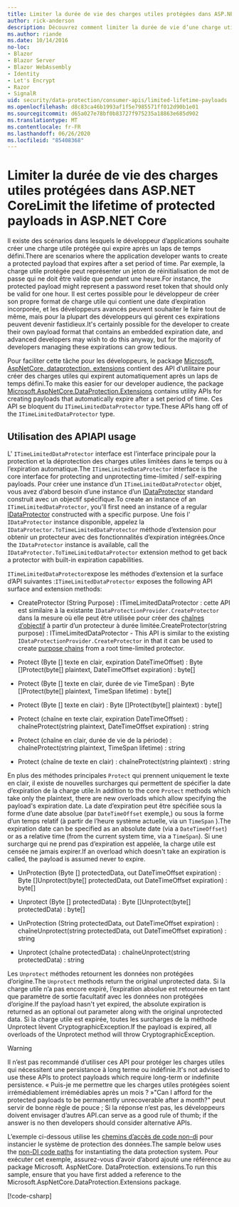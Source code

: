 ```yaml
---
title: Limiter la durée de vie des charges utiles protégées dans ASP.NET Core
author: rick-anderson
description: Découvrez comment limiter la durée de vie d’une charge utile protégée à l’aide des API de protection des données ASP.NET Core.
ms.author: riande
ms.date: 10/14/2016
no-loc:
- Blazor
- Blazor Server
- Blazor WebAssembly
- Identity
- Let's Encrypt
- Razor
- SignalR
uid: security/data-protection/consumer-apis/limited-lifetime-payloads
ms.openlocfilehash: d8c83ca46b1993af1f5e7985571ff012d90b1e01
ms.sourcegitcommit: d65a027e78bf0b83727f975235a18863e685d902
ms.translationtype: MT
ms.contentlocale: fr-FR
ms.lasthandoff: 06/26/2020
ms.locfileid: "85408368"
---
```

# <a name="limit-the-lifetime-of-protected-payloads-in-aspnet-core"></a><span data-ttu-id="947c6-103">Limiter la durée de vie des charges utiles protégées dans ASP.NET Core</span><span class="sxs-lookup"><span data-stu-id="947c6-103">Limit the lifetime of protected payloads in ASP.NET Core</span></span>

<span data-ttu-id="947c6-104">Il existe des scénarios dans lesquels le développeur d’applications souhaite créer une charge utile protégée qui expire après un laps de temps défini.</span><span class="sxs-lookup"><span data-stu-id="947c6-104">There are scenarios where the application developer wants to create a protected payload that expires after a set period of time.</span></span> <span data-ttu-id="947c6-105">Par exemple, la charge utile protégée peut représenter un jeton de réinitialisation de mot de passe qui ne doit être valide que pendant une heure.</span><span class="sxs-lookup"><span data-stu-id="947c6-105">For instance, the protected payload might represent a password reset token that should only be valid for one hour.</span></span> <span data-ttu-id="947c6-106">Il est certes possible pour le développeur de créer son propre format de charge utile qui contient une date d’expiration incorporée, et les développeurs avancés peuvent souhaiter le faire tout de même, mais pour la plupart des développeurs qui gèrent ces expirations peuvent devenir fastidieux.</span><span class="sxs-lookup"><span data-stu-id="947c6-106">It's certainly possible for the developer to create their own payload format that contains an embedded expiration date, and advanced developers may wish to do this anyway, but for the majority of developers managing these expirations can grow tedious.</span></span>

<span data-ttu-id="947c6-107">Pour faciliter cette tâche pour les développeurs, le package [Microsoft. AspNetCore. dataprotection. extensions](https://www.nuget.org/packages/Microsoft.AspNetCore.DataProtection.Extensions/) contient des API d’utilitaire pour créer des charges utiles qui expirent automatiquement après un laps de temps défini.</span><span class="sxs-lookup"><span data-stu-id="947c6-107">To make this easier for our developer audience, the package [Microsoft.AspNetCore.DataProtection.Extensions](https://www.nuget.org/packages/Microsoft.AspNetCore.DataProtection.Extensions/) contains utility APIs for creating payloads that automatically expire after a set period of time.</span></span> <span data-ttu-id="947c6-108">Ces API se bloquent du `ITimeLimitedDataProtector` type.</span><span class="sxs-lookup"><span data-stu-id="947c6-108">These APIs hang off of the `ITimeLimitedDataProtector` type.</span></span>

## <a name="api-usage"></a><span data-ttu-id="947c6-109">Utilisation des API</span><span class="sxs-lookup"><span data-stu-id="947c6-109">API usage</span></span>

<span data-ttu-id="947c6-110">L' `ITimeLimitedDataProtector` interface est l’interface principale pour la protection et la déprotection des charges utiles limitées dans le temps ou à l’expiration automatique.</span><span class="sxs-lookup"><span data-stu-id="947c6-110">The `ITimeLimitedDataProtector` interface is the core interface for protecting and unprotecting time-limited / self-expiring payloads.</span></span> <span data-ttu-id="947c6-111">Pour créer une instance d’un `ITimeLimitedDataProtector` objet, vous avez d’abord besoin d’une instance d’un [IDataProtector](xref:security/data-protection/consumer-apis/overview) standard construit avec un objectif spécifique.</span><span class="sxs-lookup"><span data-stu-id="947c6-111">To create an instance of an `ITimeLimitedDataProtector`, you'll first need an instance of a regular [IDataProtector](xref:security/data-protection/consumer-apis/overview) constructed with a specific purpose.</span></span> <span data-ttu-id="947c6-112">Une fois l' `IDataProtector` instance disponible, appelez la `IDataProtector.ToTimeLimitedDataProtector` méthode d’extension pour obtenir un protecteur avec des fonctionnalités d’expiration intégrées.</span><span class="sxs-lookup"><span data-stu-id="947c6-112">Once the `IDataProtector` instance is available, call the `IDataProtector.ToTimeLimitedDataProtector` extension method to get back a protector with built-in expiration capabilities.</span></span>

<span data-ttu-id="947c6-113">`ITimeLimitedDataProtector`expose les méthodes d’extension et la surface d’API suivantes :</span><span class="sxs-lookup"><span data-stu-id="947c6-113">`ITimeLimitedDataProtector` exposes the following API surface and extension methods:</span></span>

* <span data-ttu-id="947c6-114">CreateProtector (String Purpose) : ITimeLimitedDataProtector : cette API est similaire à la existante `IDataProtectionProvider.CreateProtector` dans la mesure où elle peut être utilisée pour créer des [chaînes d’objectif](xref:security/data-protection/consumer-apis/purpose-strings) à partir d’un protecteur à durée limitée.</span><span class="sxs-lookup"><span data-stu-id="947c6-114">CreateProtector(string purpose) : ITimeLimitedDataProtector - This API is similar to the existing `IDataProtectionProvider.CreateProtector` in that it can be used to create [purpose chains](xref:security/data-protection/consumer-apis/purpose-strings) from a root time-limited protector.</span></span>

* <span data-ttu-id="947c6-115">Protect (Byte [] texte en clair, expiration DateTimeOffset) : Byte []</span><span class="sxs-lookup"><span data-stu-id="947c6-115">Protect(byte[] plaintext, DateTimeOffset expiration) : byte[]</span></span>

* <span data-ttu-id="947c6-116">Protect (Byte [] texte en clair, durée de vie TimeSpan) : Byte []</span><span class="sxs-lookup"><span data-stu-id="947c6-116">Protect(byte[] plaintext, TimeSpan lifetime) : byte[]</span></span>

* <span data-ttu-id="947c6-117">Protect (Byte [] texte en clair) : Byte []</span><span class="sxs-lookup"><span data-stu-id="947c6-117">Protect(byte[] plaintext) : byte[]</span></span>

* <span data-ttu-id="947c6-118">Protect (chaîne en texte clair, expiration DateTimeOffset) : chaîne</span><span class="sxs-lookup"><span data-stu-id="947c6-118">Protect(string plaintext, DateTimeOffset expiration) : string</span></span>

* <span data-ttu-id="947c6-119">Protect (chaîne en clair, durée de vie de la période) : chaîne</span><span class="sxs-lookup"><span data-stu-id="947c6-119">Protect(string plaintext, TimeSpan lifetime) : string</span></span>

* <span data-ttu-id="947c6-120">Protect (chaîne de texte en clair) : chaîne</span><span class="sxs-lookup"><span data-stu-id="947c6-120">Protect(string plaintext) : string</span></span>

<span data-ttu-id="947c6-121">En plus des méthodes principales `Protect` qui prennent uniquement le texte en clair, il existe de nouvelles surcharges qui permettent de spécifier la date d’expiration de la charge utile.</span><span class="sxs-lookup"><span data-stu-id="947c6-121">In addition to the core `Protect` methods which take only the plaintext, there are new overloads which allow specifying the payload's expiration date.</span></span> <span data-ttu-id="947c6-122">La date d’expiration peut être spécifiée sous la forme d’une date absolue (par `DateTimeOffset` exemple,) ou sous la forme d’un temps relatif (à partir de l’heure système actuelle, via un `TimeSpan` ).</span><span class="sxs-lookup"><span data-stu-id="947c6-122">The expiration date can be specified as an absolute date (via a `DateTimeOffset`) or as a relative time (from the current system time, via a `TimeSpan`).</span></span> <span data-ttu-id="947c6-123">Si une surcharge qui ne prend pas d’expiration est appelée, la charge utile est censée ne jamais expirer.</span><span class="sxs-lookup"><span data-stu-id="947c6-123">If an overload which doesn't take an expiration is called, the payload is assumed never to expire.</span></span>

* <span data-ttu-id="947c6-124">UnProtection (Byte [] protectedData, out DateTimeOffset expiration) : Byte []</span><span class="sxs-lookup"><span data-stu-id="947c6-124">Unprotect(byte[] protectedData, out DateTimeOffset expiration) : byte[]</span></span>

* <span data-ttu-id="947c6-125">Unprotect (Byte [] protectedData) : Byte []</span><span class="sxs-lookup"><span data-stu-id="947c6-125">Unprotect(byte[] protectedData) : byte[]</span></span>

* <span data-ttu-id="947c6-126">UnProtection (String protectedData, out DateTimeOffset expiration) : chaîne</span><span class="sxs-lookup"><span data-stu-id="947c6-126">Unprotect(string protectedData, out DateTimeOffset expiration) : string</span></span>

* <span data-ttu-id="947c6-127">Unprotect (chaîne protectedData) : chaîne</span><span class="sxs-lookup"><span data-stu-id="947c6-127">Unprotect(string protectedData) : string</span></span>

<span data-ttu-id="947c6-128">Les `Unprotect` méthodes retournent les données non protégées d’origine.</span><span class="sxs-lookup"><span data-stu-id="947c6-128">The `Unprotect` methods return the original unprotected data.</span></span> <span data-ttu-id="947c6-129">Si la charge utile n’a pas encore expiré, l’expiration absolue est retournée en tant que paramètre de sortie facultatif avec les données non protégées d’origine.</span><span class="sxs-lookup"><span data-stu-id="947c6-129">If the payload hasn't yet expired, the absolute expiration is returned as an optional out parameter along with the original unprotected data.</span></span> <span data-ttu-id="947c6-130">Si la charge utile est expirée, toutes les surcharges de la méthode Unprotect lèvent CryptographicException.</span><span class="sxs-lookup"><span data-stu-id="947c6-130">If the payload is expired, all overloads of the Unprotect method will throw CryptographicException.</span></span>

>[!WARNING]
> <span data-ttu-id="947c6-131">Il n’est pas recommandé d’utiliser ces API pour protéger les charges utiles qui nécessitent une persistance à long terme ou indéfinie.</span><span class="sxs-lookup"><span data-stu-id="947c6-131">It's not advised to use these APIs to protect payloads which require long-term or indefinite persistence.</span></span> <span data-ttu-id="947c6-132">« Puis-je me permettre que les charges utiles protégées soient irrémédiablement irrémédiables après un mois ? »</span><span class="sxs-lookup"><span data-stu-id="947c6-132">"Can I afford for the protected payloads to be permanently unrecoverable after a month?"</span></span> <span data-ttu-id="947c6-133">peut servir de bonne règle de pouce ; Si la réponse n’est pas, les développeurs doivent envisager d’autres API.</span><span class="sxs-lookup"><span data-stu-id="947c6-133">can serve as a good rule of thumb; if the answer is no then developers should consider alternative APIs.</span></span>

<span data-ttu-id="947c6-134">L’exemple ci-dessous utilise les [chemins d’accès de code non-di](xref:security/data-protection/configuration/non-di-scenarios) pour instancier le système de protection des données.</span><span class="sxs-lookup"><span data-stu-id="947c6-134">The sample below uses the [non-DI code paths](xref:security/data-protection/configuration/non-di-scenarios) for instantiating the data protection system.</span></span> <span data-ttu-id="947c6-135">Pour exécuter cet exemple, assurez-vous d’avoir d’abord ajouté une référence au package Microsoft. AspNetCore. DataProtection. extensions.</span><span class="sxs-lookup"><span data-stu-id="947c6-135">To run this sample, ensure that you have first added a reference to the Microsoft.AspNetCore.DataProtection.Extensions package.</span></span>

[!code-csharp[](limited-lifetime-payloads/samples/limitedlifetimepayloads.cs)]
